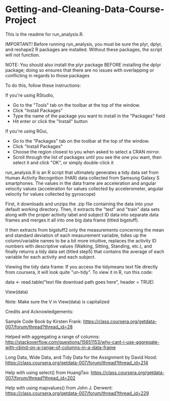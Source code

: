 Getting-and-Cleaning-Data-Course-Project
========================================
This is the readme for run_analysis.R.

IMPORTANT! Before running run_analysis, you must be sure the plyr, dplyr, and reshape2 R packages are installed. Without these packages, the script will not function.

NOTE: You should also install the plyr package BEFORE installing the dplyr package; doing so ensures that there are no issues with overlapping or conflicting in regards to those packages

To do this, follow these instructions:

If you're using RStudio,
- Go to the "Tools" tab on the toolbar at the top of the window.
- Click "Install Packages"
- Type the name of the package you want to install in the "Packages" field
- Hit enter or click the "Install" button
 
If you're using RGui,
- Go to the "Packages" tab on the toolbar at the top of the window.
- Click "Install Packages"
- Choose the region closest to you when asked to select a CRAN mirror.
- Scroll through the list of packages until you see the one you want, then select it and click "OK", or simply double-click it


run_analysis.R is an R script that ultimately generates a tidy data set from Human Activity Recognition (HAR) data collected from Samsung Galaxy S smartphones. The values in the data frame are acceleration and angular velocity values (acceleration for values collected by accelerometer, angular velocity for values collected by gyroscope)

First, it downloads and unzips the .zip file containing the data into your default working directory. Then, it extracts the "test" and "train" data sets along with the proper activity label and subject ID data into separate data frames and merges it all into one big data frame (titled bigstuff). 

It then extracts from bigstuff2 only the measurements concerning the mean and standard deviation of each measurement variable, tidies up the column/variable names to be a bit more intuitive, replaces the activity ID numbers with descriptive values (Walking, Sitting, Standing, etc.), and finally returns a tidy data set (titled step5) that contains the average of each variable for each activity and each subject.

Viewing the tidy data frame:
If you access the tidymeans text file directly from coursera, it will look quite "un-tidy". To view it in R, run this code:

data <- read.table("text file download path goes here", header = TRUE)

View(data)

Note: Make sure the V in View(data) is capitalized

Credits and Acknowledgements:

Sample Code Book by Kirsten Frank: https://class.coursera.org/getdata-007/forum/thread?thread_id=28

Helped with aggregating a range of columns: http://stackoverflow.com/questions/15651153/why-cant-i-use-aggregate-with-cbind-on-a-range-of-columns-in-a-data-frame

Long Data, Wide Data, and Tidy Data for the Assignment by David Hood: https://class.coursera.org/getdata-007/forum/thread?thread_id=214

Help with using select() from HuangTao: https://class.coursera.org/getdata-007/forum/thread?thread_id=202

Help with using mapvalues() from John J. Derwent: https://class.coursera.org/getdata-007/forum/thread?thread_id=229
